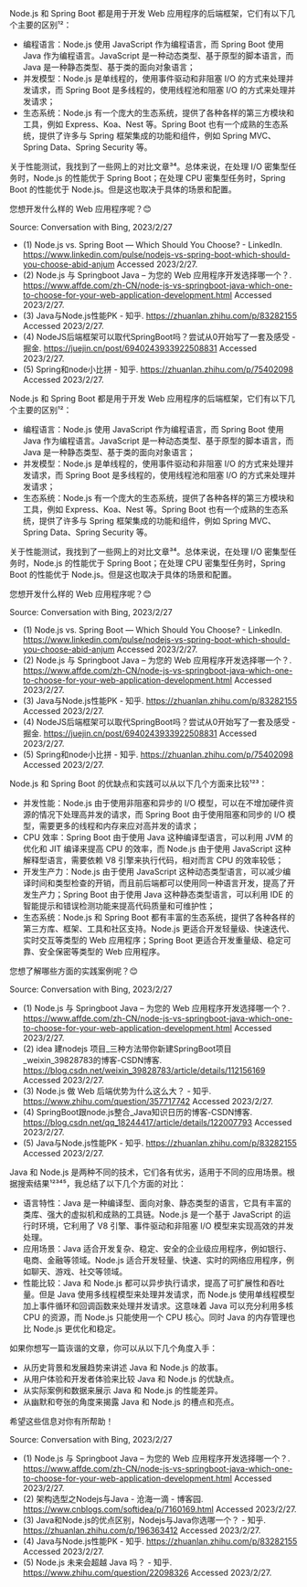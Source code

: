 Node.js 和 Spring Boot 都是用于开发 Web 应用程序的后端框架，它们有以下几个主要的区别¹²：

- 编程语言：Node.js 使用 JavaScript 作为编程语言，而 Spring Boot 使用 Java 作为编程语言。JavaScript 是一种动态类型、基于原型的脚本语言，而 Java 是一种静态类型、基于类的面向对象语言；
- 并发模型：Node.js 是单线程的，使用事件驱动和非阻塞 I/O 的方式来处理并发请求，而 Spring Boot 是多线程的，使用线程池和阻塞 I/O 的方式来处理并发请求；
- 生态系统：Node.js 有一个庞大的生态系统，提供了各种各样的第三方模块和工具，例如 Express、Koa、Nest 等。Spring Boot 也有一个成熟的生态系统，提供了许多与 Spring 框架集成的功能和组件，例如 Spring MVC、Spring Data、Spring Security 等。

关于性能测试，我找到了一些网上的对比文章³⁴。总体来说，在处理 I/O 密集型任务时，Node.js 的性能优于 Spring Boot；在处理 CPU 密集型任务时，Spring Boot 的性能优于 Node.js。但是这也取决于具体的场景和配置。

您想开发什么样的 Web 应用程序呢？😊

Source: Conversation with Bing, 2023/2/27
- (1) Node.js vs. Spring Boot — Which Should You Choose? - LinkedIn. https://www.linkedin.com/pulse/nodejs-vs-spring-boot-which-should-you-choose-abid-anjum Accessed 2023/2/27.
- (2) Node.js 与 Springboot Java – 为您的 Web 应用程序开发选择哪一个？. https://www.affde.com/zh-CN/node-js-vs-springboot-java-which-one-to-choose-for-your-web-application-development.html Accessed 2023/2/27.
- (3) Java与Node.js性能PK - 知乎. https://zhuanlan.zhihu.com/p/83282155 Accessed 2023/2/27.
- (4) NodeJS后端框架可以取代SpringBoot吗？尝试从0开始写了一套及感受 - 掘金. https://juejin.cn/post/6940243933922508831 Accessed 2023/2/27.
- (5) Spring和node小比拼 - 知乎. https://zhuanlan.zhihu.com/p/75402098 Accessed 2023/2/27.

Node.js 和 Spring Boot 都是用于开发 Web 应用程序的后端框架，它们有以下几个主要的区别¹²：

- 编程语言：Node.js 使用 JavaScript 作为编程语言，而 Spring Boot 使用 Java 作为编程语言。JavaScript 是一种动态类型、基于原型的脚本语言，而 Java 是一种静态类型、基于类的面向对象语言；
- 并发模型：Node.js 是单线程的，使用事件驱动和非阻塞 I/O 的方式来处理并发请求，而 Spring Boot 是多线程的，使用线程池和阻塞 I/O 的方式来处理并发请求；
- 生态系统：Node.js 有一个庞大的生态系统，提供了各种各样的第三方模块和工具，例如 Express、Koa、Nest 等。Spring Boot 也有一个成熟的生态系统，提供了许多与 Spring 框架集成的功能和组件，例如 Spring MVC、Spring Data、Spring Security 等。

关于性能测试，我找到了一些网上的对比文章³⁴。总体来说，在处理 I/O 密集型任务时，Node.js 的性能优于 Spring Boot；在处理 CPU 密集型任务时，Spring Boot 的性能优于 Node.js。但是这也取决于具体的场景和配置。

您想开发什么样的 Web 应用程序呢？😊

Source: Conversation with Bing, 2023/2/27
- (1) Node.js vs. Spring Boot — Which Should You Choose? - LinkedIn. https://www.linkedin.com/pulse/nodejs-vs-spring-boot-which-should-you-choose-abid-anjum Accessed 2023/2/27.
- (2) Node.js 与 Springboot Java – 为您的 Web 应用程序开发选择哪一个？. https://www.affde.com/zh-CN/node-js-vs-springboot-java-which-one-to-choose-for-your-web-application-development.html Accessed 2023/2/27.
- (3) Java与Node.js性能PK - 知乎. https://zhuanlan.zhihu.com/p/83282155 Accessed 2023/2/27.
- (4) NodeJS后端框架可以取代SpringBoot吗？尝试从0开始写了一套及感受 - 掘金. https://juejin.cn/post/6940243933922508831 Accessed 2023/2/27.
- (5) Spring和node小比拼 - 知乎. https://zhuanlan.zhihu.com/p/75402098 Accessed 2023/2/27.

Node.js 和 Spring Boot 的优缺点和实践可以从以下几个方面来比较¹²³：

- 并发性能：Node.js 由于使用非阻塞和异步的 I/O 模型，可以在不增加硬件资源的情况下处理高并发的请求，而 Spring Boot 由于使用阻塞和同步的 I/O 模型，需要更多的线程和内存来应对高并发的请求；
- CPU 效率：Spring Boot 由于使用 Java 这种编译型语言，可以利用 JVM 的优化和 JIT 编译来提高 CPU 的效率，而 Node.js 由于使用 JavaScript 这种解释型语言，需要依赖 V8 引擎来执行代码，相对而言 CPU 的效率较低；
- 开发生产力：Node.js 由于使用 JavaScript 这种动态类型语言，可以减少编译时间和类型检查的开销，而且前后端都可以使用同一种语言开发，提高了开发生产力；Spring Boot 由于使用 Java 这种静态类型语言，可以利用 IDE 的智能提示和错误检测功能来提高代码质量和可维护性；
- 生态系统：Node.js 和 Spring Boot 都有丰富的生态系统，提供了各种各样的第三方库、框架、工具和社区支持。Node.js 更适合开发轻量级、快速迭代、实时交互等类型的 Web 应用程序；Spring Boot 更适合开发重量级、稳定可靠、安全保密等类型的 Web 应用程序。

您想了解哪些方面的实践案例呢？😊

Source: Conversation with Bing, 2023/2/27
- (1) Node.js 与 Springboot Java – 为您的 Web 应用程序开发选择哪一个？. https://www.affde.com/zh-CN/node-js-vs-springboot-java-which-one-to-choose-for-your-web-application-development.html Accessed 2023/2/27.
- (2) idea 建nodejs 项目_三种方法带你新建SpringBoot项目_weixin_39828783的博客-CSDN博客. https://blog.csdn.net/weixin_39828783/article/details/112156169 Accessed 2023/2/27.
- (3) Node.js 做 Web 后端优势为什么这么大？ - 知乎. https://www.zhihu.com/question/357717742 Accessed 2023/2/27.
- (4) SpringBoot跟node.js整合_Java知识日历的博客-CSDN博客. https://blog.csdn.net/qq_18244417/article/details/122007793 Accessed 2023/2/27.
- (5) Java与Node.js性能PK - 知乎. https://zhuanlan.zhihu.com/p/83282155 Accessed 2023/2/27.


Java 和 Node.js 是两种不同的技术，它们各有优劣，适用于不同的应用场景。根据搜索结果¹²³⁴⁵，我总结了以下几个方面的对比：

- 语言特性：Java 是一种编译型、面向对象、静态类型的语言，它具有丰富的类库、强大的虚拟机和成熟的工具链。Node.js 是一个基于 JavaScript 的运行时环境，它利用了 V8 引擎、事件驱动和非阻塞 I/O 模型来实现高效的并发处理。
- 应用场景：Java 适合开发复杂、稳定、安全的企业级应用程序，例如银行、电商、金融等领域。Node.js 适合开发轻量、快速、实时的网络应用程序，例如聊天、游戏、社交等领域。
- 性能比较：Java 和 Node.js 都可以异步执行请求，提高了可扩展性和吞吐量。但是 Java 使用多线程模型来处理并发请求，而 Node.js 使用单线程模型加上事件循环和回调函数来处理并发请求。这意味着 Java 可以充分利用多核 CPU 的资源，而 Node.js 只能使用一个 CPU 核心。同时 Java 的内存管理也比 Node.js 更优化和稳定。

如果你想写一篇诙谐的文章，你可以从以下几个角度入手：

- 从历史背景和发展趋势来讲述 Java 和 Node.js 的故事。
- 从用户体验和开发者体验来比较 Java 和 Node.js 的优缺点。
- 从实际案例和数据来展示 Java 和 Node.js 的性能差异。
- 从幽默和夸张的角度来揭露 Java 和 Node.js 的槽点和亮点。

希望这些信息对你有所帮助！

Source: Conversation with Bing, 2023/2/27
- (1) Node.js 与 Springboot Java – 为您的 Web 应用程序开发选择哪一个？. https://www.affde.com/zh-CN/node-js-vs-springboot-java-which-one-to-choose-for-your-web-application-development.html Accessed 2023/2/27.
- (2) 架构选型之Nodejs与Java - 沧海一滴 - 博客园. https://www.cnblogs.com/softidea/p/7160169.html Accessed 2023/2/27.
- (3) Java和Node.js的优点区别，Nodejs与Java你选哪一个？ - 知乎. https://zhuanlan.zhihu.com/p/196363412 Accessed 2023/2/27.
- (4) Java与Node.js性能PK - 知乎. https://zhuanlan.zhihu.com/p/83282155 Accessed 2023/2/27.
- (5) Node.js 未来会超越 Java 吗？ - 知乎. https://www.zhihu.com/question/22098326 Accessed 2023/2/27.
